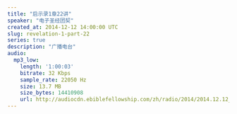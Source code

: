 ```yaml
---
title: "启示录1章22讲"
speaker: "电子圣经团契"
created_at: 2014-12-12 14:00:00 UTC
slug: revelation-1-part-22
series: true
description: "广播电台"
audio:
  mp3_low:
    length: '1:00:03'
    bitrate: 32 Kbps
    sample_rate: 22050 Hz
    size: 13.7 MB
    size_bytes: 14410908
    url: http://audiocdn.ebiblefellowship.com/zh/radio/2014/2014.12.12_EBF_-_Revelation_1_Part_22.mp3
---
```

